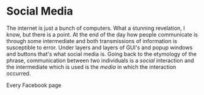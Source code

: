 # Social Media

The internet is just a bunch of computers. What a stunning revelation, I know, but there is a point. At the end of the day how people communicate is through some intermediate and both transmissions of information is susceptible to error. Under layers and layers of GUI's and popup windows and buttons that's what social media is. Going back to the etymology of the phrase, communication between two individuals is a _social_  interaction and the intermediate which is used is the _media_ in which the interaction occurred. 

Every Facebook page 

